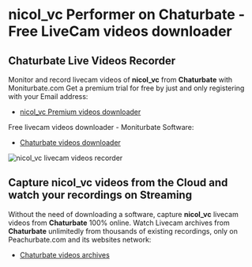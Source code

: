 # nicol_vc Performer on Chaturbate - Free LiveCam videos downloader

## Chaturbate Live Videos Recorder

Monitor and record livecam videos of **nicol_vc** from **Chaturbate** with Moniturbate.com
Get a premium trial for free by just and only registering with your Email address:
* [nicol_vc Premium videos downloader](https://moniturbate.com/request-demo-licence-key.html)

Free livecam videos downloader - Moniturbate Software:
* [Chaturbate videos downloader](https://moniturbate.com/moniturbate-download-software.html)

![nicol_vc livecam videos recorder](https://peachurnet.com/templates/moniturbate-software.png)


## Capture nicol_vc videos from the Cloud and watch your recordings on Streaming

Without the need of downloading a software, capture **nicol_vc** livecam videos from **Chaturbate** 100% online.
Watch Livecam archives from **Chaturbate** unlimitedly from thousands of existing recordings, only on Peachurbate.com and its websites network:
* [Chaturbate videos archives](https://peachurnet.com/)